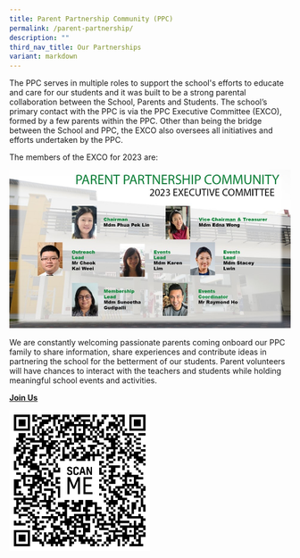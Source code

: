 ```yaml
---
title: Parent Partnership Community (PPC)
permalink: /parent-partnership/
description: ""
third_nav_title: Our Partnerships
variant: markdown
---
```

<p>The PPC serves in multiple roles to support the school's efforts to educate and care for our students and it was built to be a strong parental collaboration between the School, Parents and Students. The school’s primary contact with the PPC is via the PPC Executive Committee (EXCO), formed by a few parents within the PPC. Other than being the bridge between the School and PPC, the EXCO also oversees all initiatives and efforts undertaken by the PPC.</p>
<p>The members of the EXCO for 2023 are:</p>
<img src="/images/PPC.jpg">
<p>We are constantly welcoming passionate parents coming onboard our PPC family to share information, share experiences and contribute ideas in partnering the school for the betterment of our students. Parent volunteers will have chances to interact with the teachers and students while holding meaningful school events and activities.</p>
<p><strong><u>Join Us</u></strong></p>
<img width="50%" src="/images/ppc qrcode.jpg">





